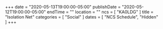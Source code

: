 +++
date = "2020-05-13T19:00:00-05:00"
publishDate = "2020-05-12T19:00:00-05:00"
endTime = ""
location = ""
ncs = [ "KA0LDG" ]
title = "Isolation Net"
categories = [ "Social" ]
dates = [ "NCS Schedule", "Hidden" ]
+++
